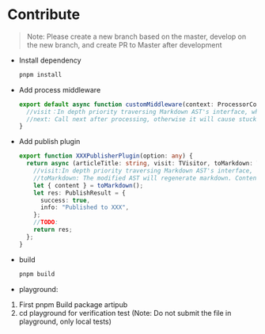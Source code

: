 # Contribute

> Note: Please create a new branch based on the master, develop on the new branch, and create PR to Master after development

- Install dependency

  ```bash
  pnpm install
  ```

- Add process middleware
  ```typescript
  export default async function customMiddleware(context: ProcessorContext, visit: TVisitor, next: Next) {
    //visit：In depth priority traversing Markdown AST's interface, which is convenient for users to modify node. Note that this process is synchronized. If you want to process it asynchronous, find the corresponding Node first, then add asynchronous processing.
    //next: Call next after processing, otherwise it will cause stuck and will not execute
  }
  ```
- Add publish plugin

  ```typescript
  export function XXXPublisherPlugin(option: any) {
    return async (articleTitle: string, visit: TVisitor, toMarkdown: ToMarkdown): Promise<PublishResult> => {
      //visit:In depth priority traversing Markdown AST's interface, which is convenient for users to modify node. Note that this process is synchronized.
      //toMarkdown: The modified AST will regenerate markdown. Content is Markdown content
      let { content } = toMarkdown();
      let res: PublishResult = {
        success: true,
        info: "Published to XXX",
      };
      //TODO:
      return res;
    };
  }
  ```

- build

  ```bash
  pnpm build
  ```

- playground:

1. First pnpm Build package artipub
2. cd playground for verification test (Note: Do not submit the file in playground, only local tests)
